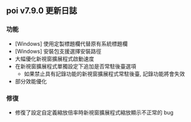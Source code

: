 ## poi v7.9.0 更新日誌
### 功能
- [Windows] 使用定製標題欄代替原有系統標題欄
- [Windows] 安裝包支援選擇安裝路徑
- 大幅優化新視窗擴展程式啟動速度
- 在新視窗擴展程式單獨設定下追加是否常駐後臺選項
  - 如果禁止具有記錄功能的新視窗擴展程式常駐後臺, 記錄功能將會失效
- 部分效能優化

### 修復
- 修復了設定自定義縮放倍率時新視窗擴展程式縮放顯示不正常的 bug
